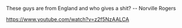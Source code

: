 These guys are from England and who gives a shit? -- Norville Rogers

https://www.youtube.com/watch?v=z2f5NzAALCA